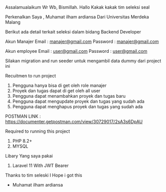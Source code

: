 Assalamualaikum Wr Wb, Bismillah.
Hallo Kakak kakak tim seleksi seal

Perkenalkan Saya , Muhamat ilham ardiansa
Dari Universitas Merdeka Malang

Berikut ada detail terkait seleksi dalam bidang Backend Developer

Akun Manajer
Email : manajer@gmail.com
Password : manajer@gmail.com

Akun employee
Email : user@gmail.com
Password : user@gmail.com

Silakan migration and run seeder untuk mengambil data dummy dari project ini

Recuitmen to run project
1. Pengguna hanya bisa di get oleh role manajer
2. Proyek dan tugas dapat di get oleh all user
3. Pengguna dapat menambahkan proyek dan tugas baru
4. Pengguna dapat mengupdate proyek dan tugas yang sudah ada
5. Pengguna dapat menghapus proyek dan tugas yang sudah ada

POSTMAN LINK : https://documenter.getpostman.com/view/30729017/2sA3s6DpAU

Required to running this project
1. PHP 8.2+
2. MYSQL

Libary Yang saya pakai

1. Laravel 11 With JWT Bearer

Thanks to tim seleski
I Hope i got this 
- Muhamat ilham ardiansa
